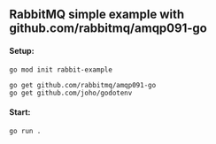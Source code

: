 ## RabbitMQ simple example with github.com/rabbitmq/amqp091-go

#### Setup:

```
go mod init rabbit-example

go get github.com/rabbitmq/amqp091-go
go get github.com/joho/godotenv
```

#### Start:

```
go run .
```
